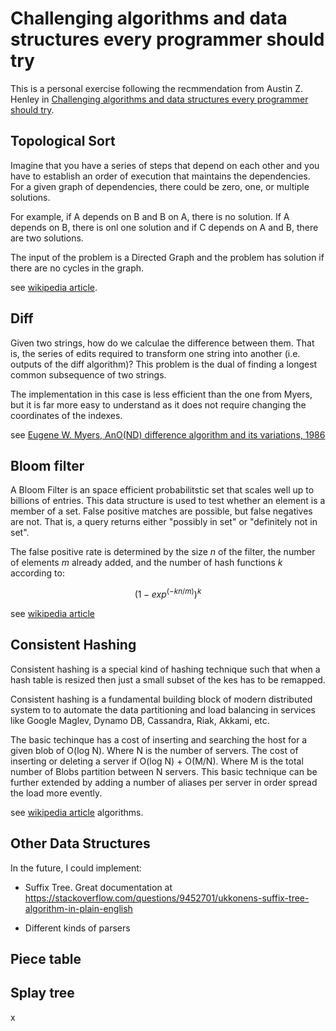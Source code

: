 # Challenging algorithms and data structures every programmer should try

This is a personal exercise following the recmmendation from Austin Z. Henley in [Challenging algorithms and data structures every programmer should try](https://austinhenley.com/blog/challengingalgorithms.html).

## Topological Sort

Imagine that you have a series of steps that depend on each other and you have to establish an order of execution that maintains the dependencies. For a given graph of dependencies, there could be zero, one, or multiple solutions.

For example, if A depends on B and B on A, there is no solution. If A depends on B, there is onl one solution and if C depends on A and B, there are two solutions.

The input of the problem is a Directed Graph and the problem has solution if there are no cycles in the graph.

see [wikipedia article](https://en.wikipedia.org/wiki/Topological_sorting).

## Diff

Given two strings, how do we calculae the difference between them. That is, the series of edits required to transform one string into another (i.e. outputs of the diff algorithm)? This problem is the dual of finding a longest common subsequence of two strings.

The implementation in this case is less efficient than the one from Myers, but it is far more easy to understand as it does not require changing the coordinates of the indexes. 

see [Eugene W. Myers, AnO(ND) difference algorithm and its variations, 1986](https://link.springer.com/article/10.1007/BF01840446)


## Bloom filter

A Bloom Filter is an space efficient probabilitstic set that scales well up to billions of entries. This data structure is used to test whether an element is a member of a set. False positive matches are possible, but false negatives are not. That is, a query returns either "possibly in set" or "definitely not in set".

The false positive rate is determined by the size $n$ of the filter, the number of elements $m$ already added, and the number of hash functions $k$ according to:

$$
( 1 - exp^(-k n / m))^k
$$

see [wikipedia article](https://en.wikipedia.org/wiki/Bloom_filter)

## Consistent Hashing

Consistent hashing is a special kind of hashing technique such that when a hash table is resized then just a small subset of the kes has to be remapped. 

Consistent hashing is a fundamental building block of modern distributed system to to automate the data partitioning and load balancing in services like Google Maglev, Dynamo DB, Cassandra, Riak, Akkami, etc.

The basic techinque has a cost of inserting and searching the host for a given blob of O(log N). Where N is the number of servers. The cost of inserting or deleting a server if O(log N) + O(M/N). Where M is the total number of Blobs partition between N servers. This basic technique can be further extended by adding a number of aliases per server in order spread the load more evently.

see [wikipedia article](https://en.wikipedia.org/wiki/Consistent_hashing) algorithms. 


## Other Data Structures

In the future, I could implement:

* Suffix Tree. Great documentation at https://stackoverflow.com/questions/9452701/ukkonens-suffix-tree-algorithm-in-plain-english

* Different kinds of parsers

## Piece table

## Splay tree

x


